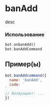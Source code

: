 # banAdd
desc
### Использование
```php
bot.onbanAdd()
bot.banAddCommand
```
## Пример(ы)

```javascript
bot.banAddcommand({
  name: 'banAdd',
  code: `
`
// Возвращает: ...
})
```